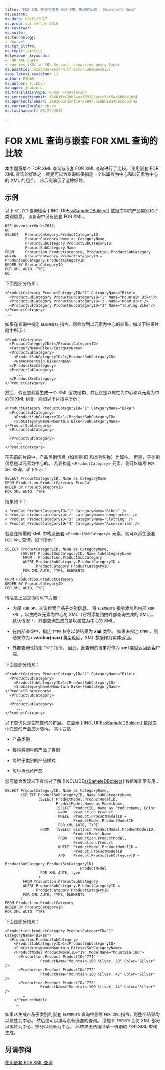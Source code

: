 ```yaml
---
title: "FOR XML 查询与嵌套 FOR XML 查询的比较 | Microsoft Docs"
ms.custom: 
ms.date: 03/01/2017
ms.prod: sql-server-2016
ms.reviewer: 
ms.suite: 
ms.technology:
- dbe-xml
ms.tgt_pltfrm: 
ms.topic: article
helpviewer_keywords:
- FOR XML query
- queries [XML in SQL Server], comparing query types
ms.assetid: 19225b4a-ee3f-47cf-8bcc-52699eeda32c
caps.latest.revision: 11
author: BYHAM
ms.author: rickbyh
manager: jhubbard
ms.translationtype: Human Translation
ms.sourcegitcommit: f3481fcc2bb74eaf93182e6cc58f5a06666e10f4
ms.openlocfilehash: 2e83d836d3cf5e736847c5ebbb1934e8cde5374a
ms.contentlocale: zh-cn
ms.lasthandoff: 06/22/2017

---
```

# <a name="for-xml-query-compared-to-nested-for-xml-query"></a>FOR XML 查询与嵌套 FOR XML 查询的比较
  本主题将单个 FOR XML 查询与嵌套 FOR XML 查询进行了比较。 使用嵌套 FOR XML 查询的好处之一就是可以为查询结果指定一个以属性为中心和以元素为中心的 XML 的组合。 此示例演示了这种好处。  
  
## <a name="example"></a>示例  
 以下 `SELECT` 查询检索 [!INCLUDE[ssSampleDBobject](../../includes/sssampledbobject-md.md)] 数据库中的产品类别和子类别信息。 该查询中没有嵌套 FOR XML。  
  
```  
USE AdventureWorks2012;  
GO  
SELECT   ProductCategory.ProductCategoryID,   
         ProductCategory.Name as CategoryName,  
         ProductSubCategory.ProductSubCategoryID,   
         ProductSubCategory.Name  
FROM     Production.ProductCategory, Production.ProductSubCategory  
WHERE    ProductCategory.ProductCategoryID = ProductSubCategory.ProductCategoryID  
ORDER BY ProductCategoryID  
FOR XML AUTO, TYPE  
GO  
```  
  
 下面是部分结果：  
  
```  
<ProductCategory ProductCategoryID="1" CategoryName="Bike">  
  <ProductSubCategory ProductSubCategoryID="1" Name="Mountain Bike"/>  
  <ProductSubCategory ProductSubCategoryID="2" Name="Road Bike"/>  
  <ProductSubCategory ProductSubCategoryID="3" Name="Touring Bike"/>  
</ProductCategory>  
...  
```  
  
 如果在查询中指定 `ELEMENTS` 指令，则会收到以元素为中心的结果，如以下结果片段中所示：  
  
```  
<ProductCategory>  
  <ProductCategoryID>1</ProductCategoryID>  
  <CategoryName>Bike</CategoryName>  
  <ProductSubCategory>  
    <ProductSubCategoryID>1</ProductSubCategoryID>  
    <Name>Mountain Bike</Name>  
  </ProductSubCategory>  
  <ProductSubCategory>  
     ...  
  </ProductSubCategory>  
</ProductCategory>  
```  
  
 然后，假设您希望生成一个 XML 层次结构，并且它是以属性为中心和以元素为中心的 XML 组合，则如以下片段中所示：  
  
```  
<ProductCategory ProductCategoryID="1" CategoryName="Bike">  
  <ProductSubCategory>  
    <ProductSubCategoryID>1</ProductSubCategoryID>  
    <SubCategoryName>Mountain Bike</SubCategoryName></ProductSubCategory>  
  <ProductSubCategory>  
     ...  
  <ProductSubCategory>  
     ...  
</ProductCategory>  
```  
  
 在先前的片段中，产品类别信息（如类别 ID 和类别名称）为属性。 但是，子类别信息是以元素为中心的。 若要构造 <`ProductCategory`> 元素，则可以编写 `FOR XML` 查询，如下所示：  
  
```  
SELECT ProductCategoryID, Name as CategoryName  
FROM Production.ProductCategory ProdCat  
ORDER BY ProductCategoryID  
FOR XML AUTO, TYPE  
```  
  
 结果如下：  
  
```  
< ProdCat ProductCategoryID="1" CategoryName="Bikes" />  
< ProdCat ProductCategoryID="2" CategoryName="Components" />  
< ProdCat ProductCategoryID="3" CategoryName="Clothing" />  
< ProdCat ProductCategoryID="4" CategoryName="Accessories" />  
```  
  
 若要在所需的 XML 中构造嵌套 <`ProductSubCategory`> 元素，则可以添加嵌套 `FOR XML` 查询，如下所示：  
  
```  
SELECT ProductCategoryID, Name as CategoryName,  
       (SELECT ProductSubCategoryID, Name SubCategoryName  
        FROM   Production.ProductSubCategory  
        WHERE ProductSubCategory.ProductCategoryID =   
              ProductCategory.ProductCategoryID  
        FOR XML AUTO, TYPE, ELEMENTS  
       )  
FROM Production.ProductCategory  
ORDER BY ProductCategoryID  
FOR XML AUTO, TYPE  
```  
  
 请注意上述查询的以下方面：  
  
-   内部 `FOR XML` 查询检索产品子类别信息。 将 `ELEMENTS` 指令添加到内部 `FOR XML` ，以生成以元素为中心的 XML（它将添加到由外部查询生成的 XML）。 默认情况下，外部查询生成的是以属性为中心的 XML。  
  
-   在内部查询中，指定 `TYPE` 指令以使结果为 **xml** 类型。 如果未指定 `TYPE` ，则结果作为 **nvarchar(max)** 类型返回，XML 数据作为实体返回。  
  
-   外部查询也指定 `TYPE` 指令。 因此，此查询的结果将作为 **xml** 类型返回到客户端。  
  
 下面是部分结果：  
  
```  
<ProductCategory ProductCategoryID="1" CategoryName="Bike">  
  <ProductSubCategory>  
    <ProductSubCategoryID>1</ProductSubCategoryID>  
    <SubCategoryName>Mountain Bike</SubCategoryName></ProductSubCategory>  
  <ProductSubCategory>  
     ...  
  <ProductSubCategory>  
     ...  
</ProductCategory>  
```  
  
 以下查询只是先前查询的扩展。 它显示 [!INCLUDE[ssSampleDBobject](../../includes/sssampledbobject-md.md)] 数据库中完整的产品层次结构。 其中包括：  
  
-   产品类别  
  
-   每种类别中的产品子类别  
  
-   每种子类别的产品样式  
  
-   每种样式的产品  
  
 您可能会发现以下查询对了解 [!INCLUDE[ssSampleDBobject](../../includes/sssampledbobject-md.md)] 数据库非常有用：  
  
```  
SELECT ProductCategoryID, Name as CategoryName,  
       (SELECT ProductSubCategoryID, Name SubCategoryName,  
               (SELECT ProductModel.ProductModelID,   
                       ProductModel.Name as ModelName,  
                       (SELECT ProductID, Name as ProductName, Color  
                        FROM   Production.Product  
                        WHERE  Product.ProductModelID =   
                               ProductModel.ProductModelID  
                        FOR XML AUTO, TYPE)  
                FROM   (SELECT distinct ProductModel.ProductModelID,   
                               ProductModel.Name  
                        FROM   Production.ProductModel,   
                               Production.Product  
                        WHERE  ProductModel.ProductModelID =   
                               Product.ProductModelID  
                        AND    Product.ProductSubCategoryID =   
                               ProductSubCategory.ProductSubCategoryID)   
                                  ProductModel  
                FOR XML AUTO, type  
               )  
        FROM Production.ProductSubCategory  
        WHERE ProductSubCategory.ProductCategoryID =   
              ProductCategory.ProductCategoryID  
        FOR XML AUTO, TYPE, ELEMENTS  
       )  
FROM Production.ProductCategory  
ORDER BY ProductCategoryID  
FOR XML AUTO, TYPE  
```  
  
 下面是部分结果：  
  
```  
<Production.ProductCategory ProductCategoryID="1" CategoryName="Bikes">  
  <Production.ProductSubCategory>  
    <ProductSubCategoryID>1</ProductSubCategoryID>  
    <SubCategoryName>Mountain Bikes</SubCategoryName>  
    <ProductModel ProductModelID="19" ModelName="Mountain-100">  
      <Production.Product ProductID="771"   
                ProductName="Mountain-100 Silver, 38" Color="Silver" />  
      <Production.Product ProductID="772"   
                ProductName="Mountain-100 Silver, 42" Color="Silver" />  
      <Production.Product ProductID="773"   
                ProductName="Mountain-100 Silver, 44" Color="Silver" />  
        …  
    </ProductModel>  
     …  
```  
  
 如果从生成产品子类别的嵌套 `ELEMENTS` 查询中删除 `FOR XML` 指令，则整个结果均以属性为中心。 然后便可以编写没有嵌套的查询。 添加 `ELEMENTS` 会使 XML 部分以属性为中心、部分以元素为中心。 此结果无法通过单一级别的 FOR XML 查询生成。  
  
## <a name="see-also"></a>另请参阅  
 [使用嵌套 FOR XML 查询](../../relational-databases/xml/use-nested-for-xml-queries.md)  
  
  

